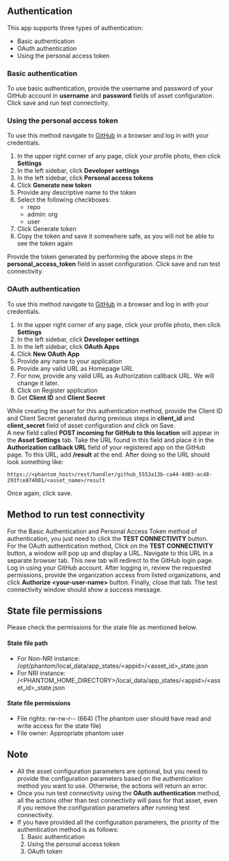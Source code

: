 [comment]: # "File: README.md"
[comment]: # "Copyright (c) 2019-2023 Splunk Inc."
[comment]: # ""
[comment]: # "Licensed under the Apache License, Version 2.0 (the 'License');"
[comment]: # "you may not use this file except in compliance with the License."
[comment]: # "You may obtain a copy of the License at"
[comment]: # ""
[comment]: # "    http://www.apache.org/licenses/LICENSE-2.0"
[comment]: # ""
[comment]: # "Unless required by applicable law or agreed to in writing, software distributed under"
[comment]: # "the License is distributed on an 'AS IS' BASIS, WITHOUT WARRANTIES OR CONDITIONS OF ANY KIND,"
[comment]: # "either express or implied. See the License for the specific language governing permissions"
[comment]: # "and limitations under the License."
[comment]: # ""
## Authentication

This app supports three types of authentication:

-   Basic authentication
-   OAuth authentication
-   Using the personal access token

### Basic authentication

To use basic authentication, provide the username and password of your GitHub account in
**username** and **password** fields of asset configuration. Click save and run test connectivity.  

### Using the personal access token

To use this method navigate to [GitHub](https://www.github.com) in a browser and log in with your
credentials.

1.  In the upper right corner of any page, click your profile photo, then click **Settings**
2.  In the left sidebar, click **Developer settings**
3.  In the left sidebar, click **Personal access tokens**
4.  Click **Generate new token**
5.  Provide any descriptive name to the token
6.  Select the following checkboxes:  
    -   repo
    -   admin: org
    -   user
7.  Click Generate token
8.  Copy the token and save it somewhere safe, as you will not be able to see the token again

Provide the token generated by performing the above steps in the **personal_access_token** field in
asset configuration. Click save and run test connectivity.

### OAuth authentication

To use this method navigate to [GitHub](https://www.github.com) in a browser and log in with your
credentials.

1.  In the upper right corner of any page, click your profile photo, then click **Settings**
2.  In the left sidebar, click **Developer settings**
3.  In the left sidebar, click **OAuth Apps**
4.  Click **New OAuth App**
5.  Provide any name to your application
6.  Provide any valid URL as Homepage URL
7.  For now, provide any valid URL as Authorization callback URL. We will change it later.
8.  Click on Register application
9.  Get **Client ID** and **Client Secret**

  
While creating the asset for this authentication method, provide the Client ID and Client Secret
generated during previous steps in **client_id** and **client_secret** field of asset configuration
and click on Save.  
A new field called **POST incoming for GitHub to this location** will appear in the **Asset
Settings** tab. Take the URL found in this field and place it in the **Authorization callback URL**
field of your registered app on the GitHub page. To this URL, add **/result** at the end. After
doing so the URL should look something like:

    https://<phantom_host>/rest/handler/github_5553a13b-ca44-4d03-ac48-293fce874001/<asset_name>/result

Once again, click save.

## Method to run test connectivity

For the Basic Authentication and Personal Access Token method of authentication, you just need to
click the **TEST CONNECTIVITY** button.  
For the OAuth authentication method, Click on the **TEST CONNECTIVITY** button, a window will pop up
and display a URL. Navigate to this URL in a separate browser tab. This new tab will redirect to the
GitHub login page. Log in using your GitHub account. After logging in, review the requested
permissions, provide the organization access from listed organizations, and click **Authorize
\<your-user-name>** button. Finally, close that tab. The test connectivity window should show a
success message.

## State file permissions

Please check the permissions for the state file as mentioned below.

#### State file path

-   For Non-NRI instance: /opt/phantom/local_data/app_states/\<appid>/\<asset_id>\_state.json
-   For NRI instance:
    /\<PHANTOM_HOME_DIRECTORY>/local_data/app_states/\<appid>/\<asset_id>\_state.json

#### State file permissions

-   File rights: rw-rw-r-- (664) (The phantom user should have read and write access for the state
    file)
-   File owner: Appropriate phantom user

## Note

-   All the asset configuration parameters are optional, but you need to provide the configuration
    parameters based on the authentication method you want to use. Otherwise, the actions will
    return an error.
-   Once you run test connectivity using the **OAuth authentication** method, all the actions other
    than test connectivity will pass for that asset, even if you remove the configuration parameters
    after running test connectivity.
-   If you have provided all the configuration parameters, the priority of the authentication method
    is as follows:
    1.  Basic authentication
    2.  Using the personal access token
    3.  OAuth token
